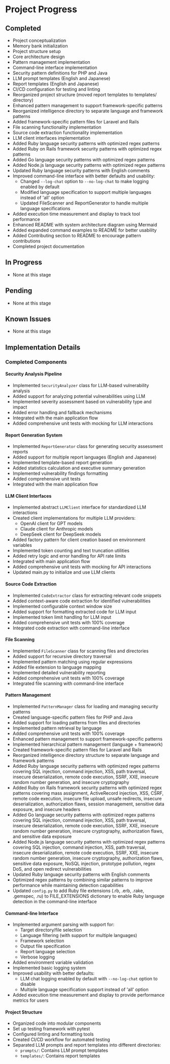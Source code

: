 # Project Progress

## Completed
- Project conceptualization
- Memory bank initialization
- Project structure setup
- Core architecture design
- Pattern management implementation
- Command-line interface implementation
- Security pattern definitions for PHP and Java
- LLM prompt templates (English and Japanese)
- Report templates (English and Japanese)
- CI/CD configuration for testing and linting
- Reorganized project structure (moved report templates to templates/ directory)
- Enhanced pattern management to support framework-specific patterns
- Reorganized intelligence directory to separate language and framework patterns
- Added framework-specific pattern files for Laravel and Rails
- File scanning functionality implementation
- Source code extraction functionality implementation
- LLM client interfaces implementation
- Added Ruby language security patterns with optimized regex patterns
- Added Ruby on Rails framework security patterns with optimized regex patterns
- Added Go language security patterns with optimized regex patterns
- Added Node.js language security patterns with optimized regex patterns
- Updated Ruby language security patterns with English comments
- Improved command-line interface with better defaults and usability:
  - Changed `--log-chat` option to `--no-log-chat` to make logging enabled by default
  - Modified language specification to support multiple languages instead of 'all' option
  - Updated FileScanner and ReportGenerator to handle multiple language specifications
- Added execution time measurement and display to track tool performance
- Enhanced README with system architecture diagram using Mermaid
- Added expanded command examples to README for better usability
- Added Contributing section to README to encourage pattern contributions
- Completed project documentation

## In Progress
- None at this stage

## Pending
- None at this stage

## Known Issues
- None at this stage

## Implementation Details

### Completed Components

#### Security Analysis Pipeline
- Implemented `SecurityAnalyzer` class for LLM-based vulnerability analysis
- Added support for analyzing potential vulnerabilities using LLM
- Implemented severity assessment based on vulnerability type and impact
- Added error handling and fallback mechanisms
- Integrated with the main application flow
- Added comprehensive unit tests with mocking for LLM interactions

#### Report Generation System
- Implemented `ReportGenerator` class for generating security assessment reports
- Added support for multiple report languages (English and Japanese)
- Implemented template-based report generation
- Added statistics calculation and executive summary generation
- Implemented vulnerability findings formatting
- Added comprehensive unit tests
- Integrated with the main application flow

#### LLM Client Interfaces
- Implemented abstract `LLMClient` interface for standardized LLM interactions
- Created client implementations for multiple LLM providers:
  - OpenAI client for GPT models
  - Claude client for Anthropic models
  - DeepSeek client for DeepSeek models
- Added factory pattern for client creation based on environment variables
- Implemented token counting and text truncation utilities
- Added retry logic and error handling for API rate limits
- Integrated with main application flow
- Added comprehensive unit tests with mocking for API interactions
- Updated main.py to initialize and use LLM clients

#### Source Code Extraction
- Implemented `CodeExtractor` class for extracting relevant code snippets
- Added context-aware code extraction for identified vulnerabilities
- Implemented configurable context window size
- Added support for formatting extracted code for LLM input
- Implemented token limit handling for LLM input
- Added comprehensive unit tests with 100% coverage
- Integrated code extraction with command-line interface

#### File Scanning
- Implemented `FileScanner` class for scanning files and directories
- Added support for recursive directory traversal
- Implemented pattern matching using regular expressions
- Added file extension to language mapping
- Implemented detailed vulnerability reporting
- Added comprehensive unit tests with 100% coverage
- Integrated file scanning with command-line interface

#### Pattern Management
- Implemented `PatternManager` class for loading and managing security patterns
- Created language-specific pattern files for PHP and Java
- Added support for loading patterns from files and directories
- Implemented pattern retrieval by language
- Added comprehensive unit tests with 100% coverage
- Enhanced pattern management to support framework-specific patterns
- Implemented hierarchical pattern management (language + framework)
- Created framework-specific pattern files for Laravel and Rails
- Reorganized intelligence directory structure to separate language and framework patterns
- Added Ruby language security patterns with optimized regex patterns covering SQL injection, command injection, XSS, path traversal, insecure deserialization, remote code execution, SSRF, XXE, insecure random number generation, and insecure cryptography
- Added Ruby on Rails framework security patterns with optimized regex patterns covering mass assignment, ActiveRecord injection, XSS, CSRF, remote code execution, insecure file upload, unsafe redirects, insecure deserialization, authorization flaws, session management, sensitive data exposure, and insecure headers
- Added Go language security patterns with optimized regex patterns covering SQL injection, command injection, XSS, path traversal, insecure deserialization, remote code execution, SSRF, XXE, insecure random number generation, insecure cryptography, authorization flaws, and sensitive data exposure
- Added Node.js language security patterns with optimized regex patterns covering SQL injection, command injection, XSS, path traversal, insecure deserialization, remote code execution, SSRF, XXE, insecure random number generation, insecure cryptography, authorization flaws, sensitive data exposure, NoSQL injection, prototype pollution, regex DoS, and open redirect vulnerabilities
- Updated Ruby language security patterns with English comments
- Optimized regex patterns by combining similar patterns to improve performance while maintaining detection capabilities
- Updated `config.py` to add Ruby file extensions (.rb, .erb, .rake, .gemspec, .ru) to FILE_EXTENSIONS dictionary to enable Ruby language detection in the command-line interface

#### Command-line Interface
- Implemented argument parsing with support for:
  - Target directory/file selection
  - Language filtering (with support for multiple languages)
  - Framework selection
  - Output file specification
  - Report language selection
  - Verbose logging
- Added environment variable validation
- Implemented basic logging system
- Improved usability with better defaults:
  - LLM chat logging enabled by default with `--no-log-chat` option to disable
  - Multiple language specification support instead of 'all' option
- Added execution time measurement and display to provide performance metrics for users

#### Project Structure
- Organized code into modular components
- Set up testing framework with pytest
- Configured linting and formatting tools
- Created CI/CD workflow for automated testing
- Separated LLM prompts and report templates into different directories:
  - `prompts/`: Contains LLM prompt templates
  - `templates/`: Contains report templates
